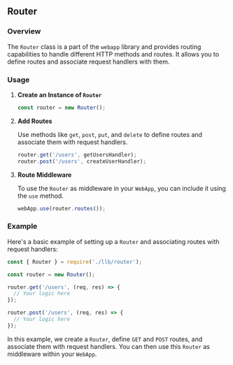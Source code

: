 
## Router

### Overview

The `Router` class is a part of the `webapp` library and provides routing capabilities to handle different HTTP methods and routes. It allows you to define routes and associate request handlers with them.

### Usage

1. **Create an Instance of `Router`**

   ```javascript
   const router = new Router();
   ```

2. **Add Routes**

   Use methods like `get`, `post`, `put`, and `delete` to define routes and associate them with request handlers.

   ```javascript
   router.get('/users', getUsersHandler);
   router.post('/users', createUserHandler);
   ```

3. **Route Middleware**

   To use the `Router` as middleware in your `WebApp`, you can include it using the `use` method.

   ```javascript
   webApp.use(router.routes());
   ```

### Example

Here's a basic example of setting up a `Router` and associating routes with request handlers:

```javascript
const { Router } = require('./llb/router');

const router = new Router();

router.get('/users', (req, res) => {
  // Your logic here
});

router.post('/users', (req, res) => {
  // Your logic here
});
```

In this example, we create a `Router`, define `GET` and `POST` routes, and associate them with request handlers. You can then use this `Router` as middleware within your `WebApp`.
